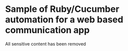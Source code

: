 # Sample of Ruby/Cucumber automation for a web based communication app

All sensitive content has been removed
